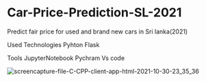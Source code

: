# Car-Price-Prediction-SL-2021
Predict fair price for used and brand new cars in Sri lanka(2021)

Used Technologies
  Pyhton
  Flask

Tools
  JupyterNotebook
  Pychram
  Vs code
  
![screencapture-file-C-CPP-client-app-html-2021-10-30-23_35_36](https://user-images.githubusercontent.com/43994561/139553687-9416c288-6c54-4da2-9609-1ea9de1aae0e.png)
